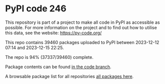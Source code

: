 # PyPI code 246

This repository is part of a project to make all code in PyPI as accessible as possible. For more information 
on the project and to find out how to utilise this data, see the website: https://py-code.org/

This repo contains 39460 packages uploaded to PyPI between 
2023-12-12 07:14 and 2023-12-15 22:25.

The repo is 94% (37337/39460) complete.

Package contents can be found [in the code branch](https://github.com/pypi-data/pypi-mirror-246/tree/code/packages).

A browsable package list for all repositories [all packages here](https://py-code.org/repositories/pypi-mirror-246).


